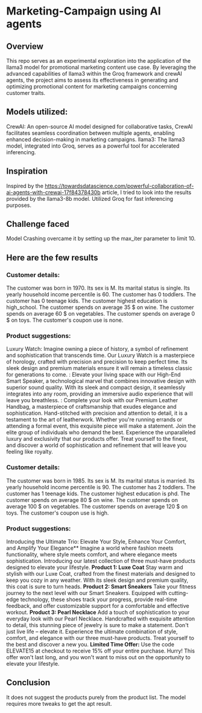 # Marketing-Campaign using AI agents

## Overview
This repo serves as an experimental exploration into the application of the llama3 model for promotional marketing content use case. By leveraging the advanced capabilities of llama3 within the Groq framework and crewAI agents, the project aims to assess its effectiveness in generating and optimizing promotional content for marketing campaigns concerning customer traits.

## Models utilized:
CrewAI: An open-source AI model designed for collaborative tasks, CrewAI facilitates seamless coordination between multiple agents, enabling enhanced decision-making in marketing campaigns.
llama3: The llama3 model, integrated into Groq, serves as a powerful tool for accelerated inferencing.

## Inspiration
Inspired by the https://towardsdatascience.com/powerful-collaboration-of-ai-agents-with-crewai-17f84378430b article, I tried to look into the results provided by the llama3-8b model. Utilized Groq for fast inferencing purposes.

## Challenge faced
Model Crashing overcame it by setting up the max_iter parameter to limit 10. 

## Here are the few results

### Customer details: 
The customer was born in 1970. Its sex is M. Its marital status is single. Its yearly household income percentile is 60. The customer has 0 toddlers. The customer has 0 teenage kids. The customer highest education is high_school. The customer spends on average 35 $ on wine. The customer spends on average 60 $ on vegetables. The customer spends on average 0 $ on toys. The customer's coupon use is none.

### Product suggestions: 
Luxury Watch: Imagine owning a piece of history, a symbol of refinement and sophistication that transcends time. Our Luxury Watch is a masterpiece of horology, crafted with precision and precision to keep perfect time. Its sleek design and premium materials ensure it will remain a timeless classic for generations to come. <High-End Smart Speaker> : Elevate your living space with our High-End Smart Speaker, a technological marvel that combines innovative design with superior sound quality. With its sleek and compact design, it seamlessly integrates into any room, providing an immersive audio experience that will leave you breathless. <Premium Leather Handbag> : Complete your look with our Premium Leather Handbag, a masterpiece of craftsmanship that exudes elegance and sophistication. Hand-stitched with precision and attention to detail, it is a testament to the art of leatherwork. Whether you're running errands or attending a formal event, this exquisite piece will make a statement. Join the elite group of individuals who demand the best. Experience the unparalleled luxury and exclusivity that our products offer. Treat yourself to the finest, and discover a world of sophistication and refinement that will leave you feeling like royalty.

### Customer details: 
The customer was born in 1985. Its sex is M. Its marital status is married. Its yearly household income percentile is 90. The customer has 2 toddlers. The customer has 1 teenage kids. The customer highest education is phd. The customer spends on average 80 $ on wine. The customer spends on average 100 $ on vegetables. The customer spends on average 120 $ on toys. The customer's coupon use is high.

### Product suggestions: 
Introducing the Ultimate Trio: Elevate Your Style, Enhance Your Comfort, and Amplify Your Elegance** Imagine a world where fashion meets functionality, where style meets comfort, and where elegance meets sophistication. Introducing our latest collection of three must-have products designed to elevate your lifestyle. **Product 1: Luxe Coat** Stay warm and stylish with our Luxe Coat, crafted from the finest materials and designed to keep you cozy in any weather. With its sleek design and premium quality, this coat is sure to turn heads. **Product 2: Smart Sneakers** Take your fitness journey to the next level with our Smart Sneakers. Equipped with cutting-edge technology, these shoes track your progress, provide real-time feedback, and offer customizable support for a comfortable and effective workout. **Product 3: Pearl Necklace** Add a touch of sophistication to your everyday look with our Pearl Necklace. Handcrafted with exquisite attention to detail, this stunning piece of jewelry is sure to make a statement. Don't just live life – elevate it. Experience the ultimate combination of style, comfort, and elegance with our three must-have products. Treat yourself to the best and discover a new you. **Limited Time Offer:** Use the code ELEVATE15 at checkout to receive 15% off your entire purchase. Hurry! This offer won't last long, and you won't want to miss out on the opportunity to elevate your lifestyle.

## Conclusion

It does not suggest the products purely from the product list. The model requires more tweaks to get the apt result.


